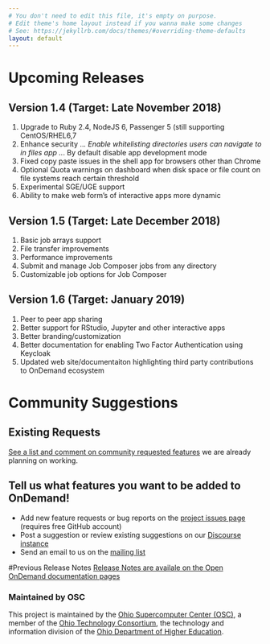 ```yaml
---
# You don't need to edit this file, it's empty on purpose.
# Edit theme's home layout instead if you wanna make some changes
# See: https://jekyllrb.com/docs/themes/#overriding-theme-defaults
layout: default
---
```


# Upcoming Releases

## Version 1.4 (Target: Late November 2018)
1.	Upgrade to Ruby 2.4, NodeJS 6, Passenger 5 (still supporting CentOS/RHEL6,7
2.	Enhance security
..*.	Enable whitelisting directories users can navigate to in files app
..*.	By default disable app development mode
3.	Fixed copy paste issues in the shell app for browsers other than Chrome
4.	Optional Quota warnings on dashboard when disk space or file count on file systems reach certain threshold
5.	Experimental SGE/UGE support
6.	Ability to make web form’s of interactive apps more dynamic

## Version 1.5 (Target: Late December 2018)
1.	Basic job arrays support
2.	File transfer improvements
3.	Performance improvements
4.	Submit and manage Job Composer jobs from any directory
5.	Customizable job options for Job Composer 

## Version 1.6 (Target: January 2019)
1.	Peer to peer app sharing
2.	Better support for RStudio, Jupyter and other interactive apps
3.	Better branding/customization
4.	Better documentation for enabling Two Factor Authentication using Keycloak
5.	Updated web site/documentaiton highlighting third party contributions to OnDemand ecosystem

# Community Suggestions
## Existing Requests
[See a list and comment on community requested features](
https://github.com/issues?utf8=%E2%9C%93&q=is%3Aopen+is%3Aissue+org%3Aosc+label%3A%22community+request%22
) we are already planning on working.

## Tell us what features you want to be added to OnDemand!
* Add new feature requests or bug reports on the [project issues page](https://github.com/OSC/Open-OnDemand/issues) (requires free GitHub account)
* Post a suggestion or review existing suggestions on our [Discourse instance](https://discourse.osc.edu/c/open-ondemand) 
* Send an email to us on the [mailing list](https://lists.osu.edu/mailman/listinfo/ood-users)


#Previous Release Notes
[Release Notes are availale on the Open OnDemand documentation pages](https://osc.github.io/ood-documentation/master/)

### Maintained by OSC

This project is maintained by the [Ohio Supercomputer Center (OSC)](https://www.osc.edu), 
a member of the [Ohio Technology Consortium](https://www.oh-tech.org/), the technology and information
division of the [Ohio Department of Higher Education](https://education.ohio.gov/).
